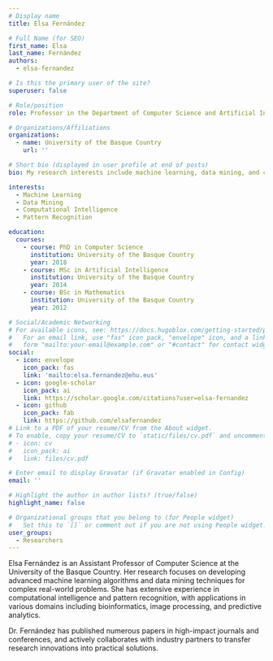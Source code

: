 ```yaml
---
# Display name
title: Elsa Fernández

# Full Name (for SEO)
first_name: Elsa
last_name: Fernández
authors:
  - elsa-fernandez

# Is this the primary user of the site?
superuser: false

# Role/position
role: Professor in the Department of Computer Science and Artificial Intelligence

# Organizations/Affiliations
organizations:
  - name: University of the Basque Country
    url: ''

# Short bio (displayed in user profile at end of posts)
bio: My research interests include machine learning, data mining, and computational intelligence.

interests:
  - Machine Learning
  - Data Mining
  - Computational Intelligence
  - Pattern Recognition

education:
  courses:
    - course: PhD in Computer Science
      institution: University of the Basque Country
      year: 2018
    - course: MSc in Artificial Intelligence
      institution: University of the Basque Country
      year: 2014
    - course: BSc in Mathematics
      institution: University of the Basque Country
      year: 2012

# Social/Academic Networking
# For available icons, see: https://docs.hugoblox.com/getting-started/page-builder/#icons
#   For an email link, use "fas" icon pack, "envelope" icon, and a link in the
#   form "mailto:your-email@example.com" or "#contact" for contact widget.
social:
  - icon: envelope
    icon_pack: fas
    link: 'mailto:elsa.fernandez@ehu.eus'
  - icon: google-scholar
    icon_pack: ai
    link: https://scholar.google.com/citations?user=elsa-fernandez
  - icon: github
    icon_pack: fab
    link: https://github.com/elsafernandez
# Link to a PDF of your resume/CV from the About widget.
# To enable, copy your resume/CV to `static/files/cv.pdf` and uncomment the lines below.
# - icon: cv
#   icon_pack: ai
#   link: files/cv.pdf

# Enter email to display Gravatar (if Gravatar enabled in Config)
email: ''

# Highlight the author in author lists? (true/false)
highlight_name: false

# Organizational groups that you belong to (for People widget)
#   Set this to `[]` or comment out if you are not using People widget.
user_groups:
  - Researchers
---
```


Elsa Fernández is an Assistant Professor of Computer Science at the University of the Basque Country. Her research focuses on developing advanced machine learning algorithms and data mining techniques for complex real-world problems. She has extensive experience in computational intelligence and pattern recognition, with applications in various domains including bioinformatics, image processing, and predictive analytics.

Dr. Fernández has published numerous papers in high-impact journals and conferences, and actively collaborates with industry partners to transfer research innovations into practical solutions.
